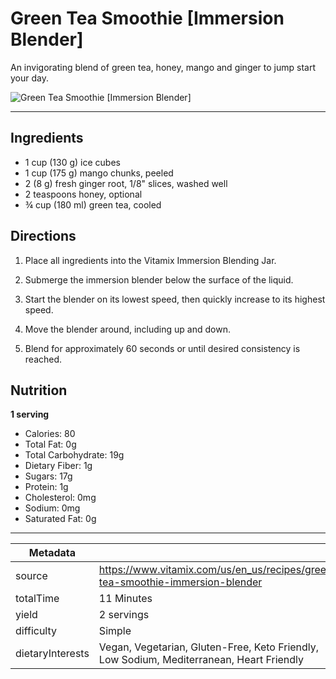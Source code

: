 # Green Tea Smoothie [Immersion Blender]

An invigorating blend of green tea, honey, mango and ginger to jump start your day.

![Green Tea Smoothie [Immersion Blender]](https://www.vitamix.com/content/dam/vitamix/migration/media/other/images/g/Green-Tea-Smoothie-470x449.jpg)

---

## Ingredients

- 1 cup (130 g) ice cubes
- 1 cup (175 g) mango chunks, peeled
- 2 (8 g) fresh ginger root, 1/8" slices, washed well
- 2 teaspoons honey, optional
- ¾ cup (180 ml) green tea, cooled

## Directions

1. Place all ingredients into the Vitamix Immersion Blending Jar.

2. Submerge the immersion blender below the surface of the liquid.

3. Start the blender on its lowest speed, then quickly increase to its highest speed.

4. Move the blender around, including up and down.

5. Blend for approximately 60 seconds or until desired consistency is reached.

## Nutrition

**1 serving**

- Calories: 80
- Total Fat: 0g
- Total Carbohydrate: 19g
- Dietary Fiber: 1g
- Sugars: 17g
- Protein: 1g
- Cholesterol: 0mg
- Sodium: 0mg
- Saturated Fat: 0g

---

| Metadata |  |
| --- | --- |
| source | https://www.vitamix.com/us/en_us/recipes/green-tea-smoothie-immersion-blender |
| totalTime | 11 Minutes |
| yield | 2 servings |
| difficulty | Simple |
| dietaryInterests | Vegan, Vegetarian, Gluten-Free, Keto Friendly, Low Sodium, Mediterranean, Heart Friendly |
